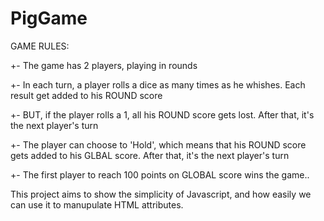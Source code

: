 # PigGame

GAME RULES:

+- The game has 2 players, playing in rounds

+- In each turn, a player rolls a dice as many times as he whishes. Each result get added to his ROUND score

+- BUT, if the player rolls a 1, all his ROUND score gets lost. After that, it's the next player's turn

+- The player can choose to 'Hold', which means that his ROUND score gets added to his GLBAL score. After that, it's the next player's turn

+- The first player to reach 100 points on GLOBAL score wins the game..

This project aims to show the simplicity of Javascript, and how easily we can use it to manupulate HTML attributes.
